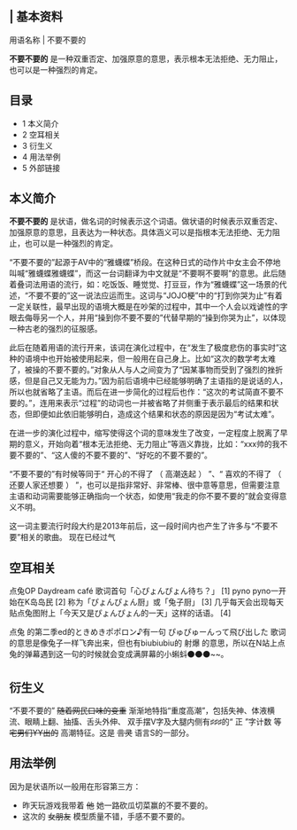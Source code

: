 |  **基本资料**  
---  
用语名称  |  不要不要的   
  
**不要不要的** 是一种双重否定、加强原意的意思，表示根本无法拒绝、无力阻止，也可以是一种强烈的肯定。

##  目录

  * 1  本义简介 
  * 2  空耳相关 
  * 3  衍生义 
  * 4  用法举例 
  * 5  外部链接 

##  本义简介

**不要不要的**
是状语，做名词的时候表示这个词语。做状语的时候表示双重否定、加强原意的意思，且表达为一种状态。具体涵义可以是指根本无法拒绝、无力阻止，也可以是一种强烈的肯定。

“不要不要的”起源于AV中的“雅蠛蝶”桥段。在这种日式的动作片中女主会不停地叫喊“雅蠛蝶雅蠛蝶”，而这一台词翻译为中文就是“不要啊不要啊”的意思。此后随着叠词法用语的流行，如：吃饭饭、睡觉觉、打豆豆，作为“雅蠛蝶”这一场景的代述，“不要不要的”这一说法应运而生。这词与“JOJO梗”中的“打到你哭为止”有着一定关联性，最早出现的语境大概是在吵架的过程中，其中一个人会以戏谑性的字眼去侮辱另一个人，并用“操到你不要不要的”代替早期的“操到你哭为止”，以体现一种古老的强烈的征服感。

此后在随着用语的流行开来，该词在演化过程中，在“发生了极度悲伤的事实时”这种的语境中也开始被使用起来，但一般用在自己身上。比如“这次的数学考太难了，被操的不要不要的。”对象从人与人之间变为了“因某事物而受到了强烈的挫折感，但是自己又无能为力。”因为前后语境中已经能够明确了主语指的是说话的人，所以也就省略了主语。而后在进一步简化的过程后也作：“这次的考试简直不要不要的。”，连用来表示“过程”的动词也一并被省略了并侧重于表示最后的结果和状态，但即便如此依旧能够明白，造成这个结果和状态的原因是因为“考试太难”。

在进一步的演化过程中，缩写使得这个词的意味发生了改变，一定程度上脱离了早期的意义，开始向着“根本无法拒绝、无力阻止”等涵义靠拢，比如：“xxx帅的我不要不要的”、“这人傻的不要不要的”、“好吃的不要不要的”。

“不要不要的”有时候等同于“  开心的不得了  （  高潮迭起  ）  ”、“  喜欢的不得了  （  还要人家还想要  ）
”，也可以是指非常好、非常棒、很中意等意思，但需要注意主语和动词需要能够正确指向一个状态，如使用“我走的你不要不要的”就会变得意义不明。

这一词主要流行时段大约是2013年前后，这一段时间内也产生了许多与“不要不要”相关的歌曲。  现在已经过气

##  空耳相关

点兔OP  Daydream café  歌词首句「心ぴょんぴょん待ち？」  [1]  pyno pyno一开始在K岛岛民  [2]
称为「ぴょんぴょん厨」或「兔子厨」  [3]  几乎每天会出现每天贴点兔图附上「今天又是ぴょんぴょん的一天」这样的话语。  [4]

点兔  的第二季ed的ときめきポポロン♪有一句  ぴゅぴゅーんって飛び出した  歌词的意思是像兔子一样飞奔出来，但也有biubiubiu的  射爆
的意思，所以在N站上点兔的弹幕遇到这一句的时候就会变成满屏幕的小蝌蚪⚫~~⚫~~⚫~~。

##  衍生义

“不要不要的” ~~随着网民口味的变重~~ 渐渐地特指“重度高潮”，包括失神、体液横流、眼睛上翻、抽搐、舌头外伸、  双手摆V字及大腿内侧有♯♯♯的“  正
”字计数  等 ~~宅男们YY出的~~ 高潮特征。这是 ~~言灵~~ 语言S的一部分。

##  用法举例

因为是状语所以一般用在形容第三方：

  * 昨天玩游戏我带着 ~~他~~ 她一路砍瓜切菜赢的不要不要的。 
  * 这次的 ~~女朋友~~ 模型质量不错，手感不要不要的。 